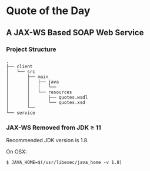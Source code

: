 # Quote of the Day
## A JAX-WS Based SOAP Web Service

### Project Structure
```
.
├── client
│   └── src
│       ├── main
│       │   ├── java
│       │   │   └── 
│       │   └── resources
│       │       ├── quotes.wsdl
│       │       └── quotes.xsd
│       └──
└── service
```

### JAX-WS Removed from JDK ≥ 11

Recommended JDK version is 1.8.

On OSX:

```
$ JAVA_HOME=$(/usr/libexec/java_home -v 1.8)
```
